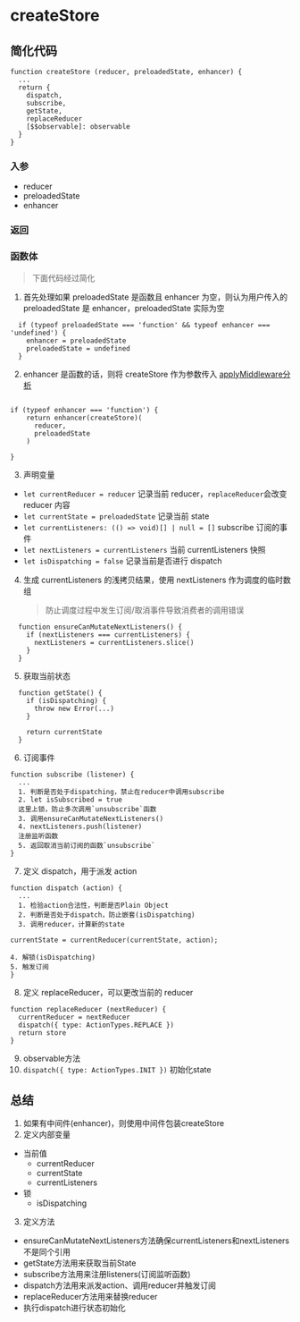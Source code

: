 # createStore

## 简化代码

```
function createStore (reducer, preloadedState, enhancer) {
  ...
  return {
    dispatch,
    subscribe,
    getState,
    replaceReducer
    [$$observable]: observable
  }
}
```

### 入参

- reducer
- preloadedState
- enhancer

### 返回

### 函数体

> 下面代码经过简化

1. 首先处理如果 preloadedState 是函数且 enhancer 为空，则认为用户传入的 preloadedState 是 enhancer，preloadedState 实际为空

```
  if (typeof preloadedState === 'function' && typeof enhancer === 'undefined') {
    enhancer = preloadedState
    preloadedState = undefined
  }
```

2. enhancer 是函数的话，则将 createStore 作为参数传入
[applyMiddleware分析](../Redux/applyMiddleware.md)
```

if (typeof enhancer === 'function') {
    return enhancer(createStore)(
      reducer,
      preloadedState
    )

}

```

3. 声明变量

- `let currentReducer = reducer`
  记录当前 reducer，`replaceReducer`会改变 reducer 内容
- `let currentState = preloadedState`
  记录当前 state
- `let currentListeners: (() => void)[] | null = []`
  subscribe 订阅的事件
- `let nextListeners = currentListeners`
  当前 currentListeners 快照
- `let isDispatching = false`
  记录当前是否进行 dispatch

4. 生成 currentListeners 的浅拷贝结果，使用 nextListeners 作为调度的临时数组
   > 防止调度过程中发生订阅/取消事件导致消费者的调用错误

```
  function ensureCanMutateNextListeners() {
    if (nextListeners === currentListeners) {
      nextListeners = currentListeners.slice()
    }
  }
```

5. 获取当前状态

```
  function getState() {
    if (isDispatching) {
      throw new Error(...)
    }

    return currentState
  }
```

6. 订阅事件

```
function subscribe (listener) {
  ...
  1. 判断是否处于dispatching，禁止在reducer中调用subscribe
  2. let isSubscribed = true
  这里上锁，防止多次调用`unsubscribe`函数
  3. 调用ensureCanMutateNextListeners()
  4. nextListeners.push(listener)
  注册监听函数
  5. 返回取消当前订阅的函数`unsubscribe`
}
```

7. 定义 dispatch，用于派发 action

```
function dispatch (action) {
  ...
  1. 检验action合法性，判断是否Plain Object
  2. 判断是否处于dispatch，防止嵌套(isDispatching)
  3. 调用reducer，计算新的state
```

    currentState = currentReducer(currentState, action);

```
4. 解锁(isDispatching)
5. 触发订阅
}
```

8. 定义 replaceReducer，可以更改当前的 reducer

```
function replaceReducer (nextReducer) {
  currentReducer = nextReducer
  dispatch({ type: ActionTypes.REPLACE })
  return store
}
```
9. observable方法
10. `dispatch({ type: ActionTypes.INIT })`
初始化state

## 总结
1. 如果有中间件(enhancer)，则使用中间件包装createStore
2. 定义内部变量
  - 当前值
    - currentReducer
    - currentState
    - currentListeners
  - 锁
    - isDispatching
3. 定义方法
  - ensureCanMutateNextListeners方法确保currentListeners和nextListeners不是同个引用
  - getState方法用来获取当前State
  - subscribe方法用来注册listeners(订阅监听函数)
  - dispatch方法用来派发action、调用reducer并触发订阅
  - replaceReducer方法用来替换reducer
  - 执行dispatch进行状态初始化